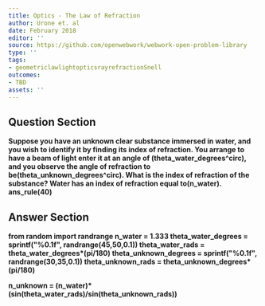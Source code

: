 ```yaml
---
title: Optics - The Law of Refraction
author: Urone et. al
date: February 2018
editor: ''
source: https://github.com/openwebwork/webwork-open-problem-library
type: ''
tags:
- geometriclawlightopticsrayrefractionSnell
outcomes:
- TBD
assets: ''
---
```


## Question Section 

<b>
Suppose you have an unknown clear substance immersed in water, and you wish to identify it by finding its index of refraction. You arrange to have a beam of light enter it at an angle of (theta_water_degrees^circ), and you observe the angle of refraction to be(theta_unknown_degrees^circ). What is the index of refraction of the substance? Water has an index of refraction equal to(n_water).
ans_rule(40)


## Answer Section

from random import randrange
n_water = 1.333
theta_water_degrees = sprintf("%0.1f", randrange(45,50,0.1))
theta_water_rads = theta_water_degrees*(pi/180)
theta_unknown_degrees = sprintf("%0.1f", randrange(30,35,0.1))
theta_unknown_rads = theta_unknown_degrees*(pi/180)

n_unknown = (n_water)*(sin(theta_water_rads)/sin(theta_unknown_rads))